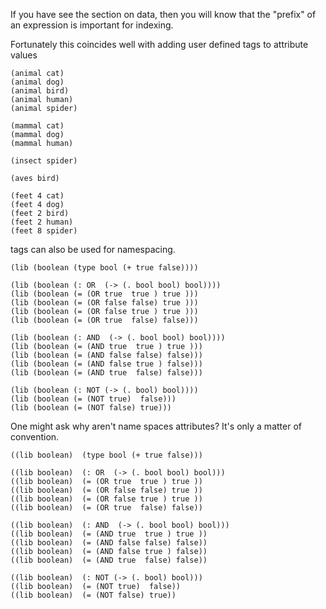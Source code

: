 If you have see the section on data, then you will know that the "prefix" of an expression is important for indexing.

Fortunately this coincides well with adding user defined tags to attribute values
```
(animal cat)
(animal dog)
(animal bird)
(animal human)
(animal spider)

(mammal cat)
(mammal dog)
(mammal human)

(insect spider)

(aves bird)

(feet 4 cat)
(feet 4 dog)
(feet 2 bird)
(feet 2 human)
(feet 8 spider)
```




tags can also be used for namespacing.
```
(lib (boolean (type bool (+ true false))))

(lib (boolean (: OR  (-> (. bool bool) bool))))
(lib (boolean (= (OR true  true ) true )))
(lib (boolean (= (OR false false) true )))
(lib (boolean (= (OR false true ) true )))
(lib (boolean (= (OR true  false) false)))

(lib (boolean (: AND  (-> (. bool bool) bool))))
(lib (boolean (= (AND true  true ) true )))
(lib (boolean (= (AND false false) false)))
(lib (boolean (= (AND false true ) false)))
(lib (boolean (= (AND true  false) false)))

(lib (boolean (: NOT (-> (. bool) bool))))
(lib (boolean (= (NOT true)  false)))
(lib (boolean (= (NOT false) true)))
```

One might ask why aren't name spaces attributes? It's only a matter of convention.
```
((lib boolean)  (type bool (+ true false)))

((lib boolean)  (: OR  (-> (. bool bool) bool)))
((lib boolean)  (= (OR true  true ) true ))
((lib boolean)  (= (OR false false) true ))
((lib boolean)  (= (OR false true ) true ))
((lib boolean)  (= (OR true  false) false))

((lib boolean)  (: AND  (-> (. bool bool) bool)))
((lib boolean)  (= (AND true  true ) true ))
((lib boolean)  (= (AND false false) false))
((lib boolean)  (= (AND false true ) false))
((lib boolean)  (= (AND true  false) false))

((lib boolean)  (: NOT (-> (. bool) bool)))
((lib boolean)  (= (NOT true)  false))
((lib boolean)  (= (NOT false) true))
```